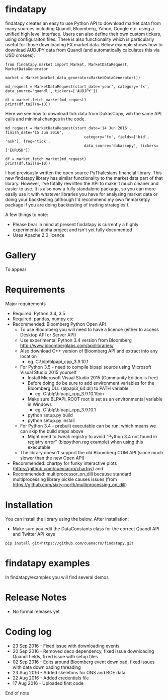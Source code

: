 # findatapy

findatapy creates an easy to use Python API to download market data from many sources including Quandl, Bloomberg, Yahoo, Google etc. using
a unified high level interface. Users can also define their own custom tickers, using configuraiton files. There is also functionality which
is particularly useful for those downloading FX market data. Below example shows how to download AUDJPY data from Quandl (and automatically 
calculates this via USD crosses).

```
from findatapy.market import Market, MarketDataRequest, MarketDataGenerator

market = Market(market_data_generator=MarketDataGenerator())

md_request = MarketDataRequest(start_date='year', category='fx', data_source='quandl', tickers=['AUDJPY'])

df = market.fetch_market(md_request)
print(df.tail(n=10))
```

Here we see how to download tick data from DukasCopy, wih the same API calls and minimal changes in the code.

```
md_request = MarketDataRequest(start_date='14 Jun 2016', finish_date='15 Jun 2016',
                                   category='fx', fields=['bid', 'ask'], freq='tick', 
                                   data_source='dukascopy', tickers=['EURUSD'])

df = market.fetch_market(md_request)
print(df.tail(n=10))
```

I had previously written the open source PyThalesians financial library. This new findatapy library has similar functionality to the 
market data part of that library. However, I've totally rewritten the API to make it much cleaner and easier to use. It is also now a fully
standalone package, so you can more easily use it with whatever libraries you have for analysing market data or doing your backtesting (although I'd recommend
my own finmarketpy package if you are doing backtesting of trading strategies!).

A few things to note:
* Please bear in mind at present findatapy is currently a highly experimental alpha project and isn't yet fully 
documented
* Uses Apache 2.0 licence

# Gallery

To appear

# Requirements

Major requirements
* Required: Python 3.4, 3.5
* Required: pandas, numpy etc.
* Recommended: Bloomberg Python Open API
    * To use Bloomberg you will need to have a licence (either to access Desktop API or Server API)
    * Use experimental Python 3.4 version from Bloomberg http://www.bloomberglabs.com/api/libraries/
    * Also download C++ version of Bloomberg API and extract into any location
        * eg. C:\blp\blpapi_cpp_3.9.10.1
    * For Python 3.5 - need to compile blpapi source using Microsoft Visual Studio 2015 yourself
        * Install Microsoft Visual Studio 2015 (Community Edition is free)
        * Before doing do be sure to add environment variables for the Bloomberg DLL (blpapi3_64.dll) to PATH variable
            * eg. C:\blp\blpapi_cpp_3.9.10.1\bin
        * Make sure BLPAPI_ROOT root is set as an environmental variable in Windows
            * eg. C:\blp\blpapi_cpp_3.9.10.1
        * python setup.py build
        * python setup.py install
    * For Python 3.4 - prebuilt executable can be run, which means we can skip the build steps above
        * Might need to tweak registry to avoid "Python 3.4 not found in registry error" (blppython.reg example) when using this executable 
    * The library doesn't support the old Bloomberg COM API (since much slower than the new Open API)
* Recommended: chartpy for funky interactive plots (https://github.com/cuemacro/chartpy) and 
* Recommended: multiprocessor_on_dill because standard multiprocessing library pickle causes issues 
(from https://github.com/sixty-north/multiprocessing_on_dill)

# Installation

You can install the library using the below. After installation:
* Make sure you edit the DataConstants class for the correct Quandl API and Twitter API keys

```
pip install git+https://github.com/cuemacro/findatapy.git
```

# findatapy examples

In findatapy/examples you will find several demos

# Release Notes

* No formal releases yet

# Coding log

* 23 Sep 2016 - Fixed issue with downloading events
* 20 Sep 2016 - Removed deco dependency, fixed issue downloading Quandl fields, fixed issue with setup files
* 02 Sep 2016 - Edits around Bloomberg event download, fixed issues with data downloading threading
* 23 Aug 2016 - Added skeletons for ONS and BOE data
* 22 Aug 2016 - Added credentials file
* 17 Aug 2016 - Uploaded first code

End of note
